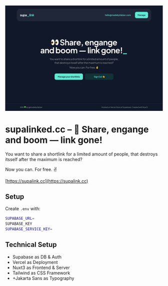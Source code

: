 ![Cover Art](public/images/og_image.jpg?raw=true 'Cover Art')

# supalinked.cc – 👀 Share, engange and boom — link gone!

You want to share a shortlink for a limited amount of people,
that destroys itsself after the maximum is reached?

Now you can. For free. ✌️

[https://supalink.cc](https://supalink.cc)

## Setup

Create `.env` with:

```bash
SUPABASE_URL=
SUPABASE_KEY
SUPABASE_SERVICE_KEY=
```

## Technical Setup

- Supabase as DB & Auth
- Vercel as Deployment
- Nuxt3 as Frontend & Server
- Tailwind as CSS Framework
- +Jakarta Sans as Typography

